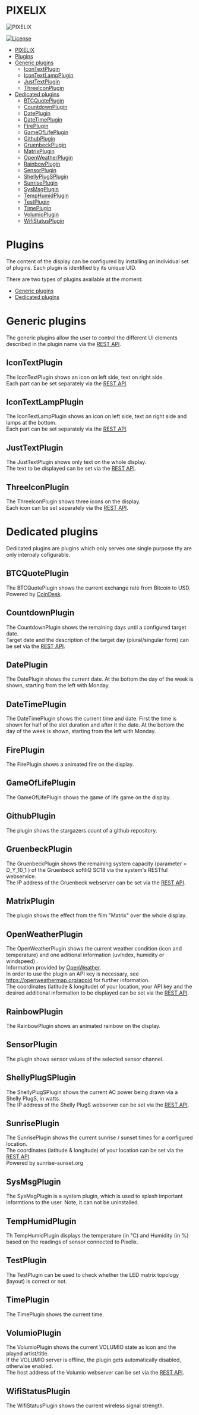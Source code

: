 # PIXELIX
![PIXELIX](./images/LogoBlack.png)

[![License](https://img.shields.io/badge/license-MIT-blue.svg)](http://choosealicense.com/licenses/mit/)

- [PIXELIX](#pixelix)
- [Plugins](#plugins)
- [Generic plugins](#generic-plugins)
  - [IconTextPlugin](#icontextplugin)
  - [IconTextLampPlugin](#icontextlampplugin)
  - [JustTextPlugin](#justtextplugin)
  - [ThreeIconPlugin](#threeiconplugin)
- [Dedicated plugins](#dedicated-plugins)
  - [BTCQuotePlugin](#btcquoteplugin)
  - [CountdownPlugin](#countdownplugin)
  - [DatePlugin](#dateplugin)
  - [DateTimePlugin](#datetimeplugin)
  - [FirePlugin](#fireplugin)
  - [GameOfLifePlugin](#gameoflifeplugin)
  - [GithubPlugin](#githubplugin)
  - [GruenbeckPlugin](#gruenbeckplugin)
  - [MatrixPlugin](#matrixplugin)
  - [OpenWeatherPlugin](#openweatherplugin)
  - [RainbowPlugin](#rainbowplugin)
  - [SensorPlugin](#sensorplugin)
  - [ShellyPlugSPlugin](#shellyplugsplugin)
  - [SunrisePlugin](#sunriseplugin)
  - [SysMsgPlugin](#sysmsgplugin)
  - [TempHumidPlugin](#temphumidplugin)
  - [TestPlugin](#testplugin)
  - [TimePlugin](#timeplugin)
  - [VolumioPlugin](#volumioplugin)
  - [WifiStatusPlugin](#wifistatusplugin)

# Plugins
The content of the display can be configured by installing an individual set of plugins.
Each plugin is identified by its unique UID.

There are two types of plugins available at the moment:
* [Generic plugins](#Generic-plugins)
* [Dedicated plugins](#Dedicated-plugins)

# Generic plugins
The generic plugins allow the user to control the different UI elements described in the plugin name via the [REST API](https://app.swaggerhub.com/apis/BlueAndi/Pixelix).

## IconTextPlugin
The IconTextPlugin shows an icon on left side, text on right side.\
Each part can be set separately via the [REST API](https://app.swaggerhub.com/apis/BlueAndi/Pixelix/1.2.0#/IconTextPlugin).

## IconTextLampPlugin
The IconTextLampPlugin shows an icon on left side, text on right side and lamps at the bottom.\
Each part can be set separately via the [REST API](https://app.swaggerhub.com/apis/BlueAndi/Pixelix/1.2.0#/IconTextLampPlugin).

## JustTextPlugin
The JustTextPlugin shows only text on the whole display.\
The text to be displayed can be set via the [REST API](https://app.swaggerhub.com/apis/BlueAndi/Pixelix/1.2.0#/JustTextPlugin).

## ThreeIconPlugin
The ThreeIconPlugin shows three icons on the display.\
Each icon can be set separately via the [REST API](https://app.swaggerhub.com/apis/BlueAndi/Pixelix/1.2.0#/ThreeIconPlugin).

# Dedicated plugins
Dedicated plugins are plugins which only serves one single purpose thy are only internaly cofigurable.

## BTCQuotePlugin
The BTCQuotePlugin shows the current exchange rate from Bitcoin to USD.\
Powered by [CoinDesk](https://www.coindesk.com/price/bitcoin).

## CountdownPlugin
The CountdownPlugin shows the remaining days until a configured target date.\
Target date and the description of the target day (plural/singular form) can be set via the [REST API](https://app.swaggerhub.com/apis/BlueAndi/Pixelix/1.2.0#/CountdownPlugin).

## DatePlugin
The DatePlugin shows the current date. At the bottom the day of the week is shown, starting from the left with Monday.

## DateTimePlugin
The DateTimePlugin shows the current time and date. First the time is shown for half of the slot duration and after it the date. At the bottom the day of the week is shown, starting from the left with Monday.

## FirePlugin
The FirePlugin shows a animated fire on the display.

## GameOfLifePlugin
The GameOfLifePlugin shows the game of life game on the display.

## GithubPlugin
The plugin shows the stargazers count of a github repository.

## GruenbeckPlugin
The GruenbeckPlugin shows the remaining system capacity (parameter = D_Y_10_1 ) of the Gruenbeck softliQ SC18 via the system's RESTful webservice.\
The IP address of the Gruenbeck webserver can be set via the [REST API](https://app.swaggerhub.com/apis/BlueAndi/Pixelix/1.2.0#/GruenbeckPlugin).

## MatrixPlugin
The plugin shows the effect from the film "Matrix" over the whole display.

## OpenWeatherPlugin
The OpenWeatherPlugin shows the current weather condition (icon and temperature) and one aditional information (uvIndex, humidity or windspeed) .\
Information provided by [OpenWeather](https://openweathermap.org/).\
In order to use the plugin an API key is necessary, see https://openweathermap.org/appid for further information.\
The coordinates (latitude & longitude) of your location, your API key and the desired additional information to be displayed can be set via the [REST API](https://app.swaggerhub.com/apis/BlueAndi/Pixelix/1.2.0#/OpenWeatherPlugin).

## RainbowPlugin
The RainbowPlugin shows an animated rainbow on the display.

## SensorPlugin
The plugin shows sensor values of the selected sensor channel.

## ShellyPlugSPlugin
The ShellyPlugSPlugin shows the current AC power being drawn via a Shelly PlugS, in watts.\
The IP address of the Shelly PlugS webserver can be set via the [REST API](https://app.swaggerhub.com/apis/BlueAndi/Pixelix/1.2.0#/ShellyPlugSPlugin).

## SunrisePlugin
The SunrisePlugin shows the current sunrise / sunset times for a configured location.\
The coordinates (latitude & longitude) of your location can be set via the [REST API](REST.md#endpoint-base-uridisplayuidplugin-uidlocation).\
Powered by sunrise-sunset.org

## SysMsgPlugin
The SysMsgPlugin is a system plugin, which is used to splash important informtions to the user. Note, it can not be uninstalled.

## TempHumidPlugin
Th TempHumidPlugin displays the temperature (in °C) and Humidity (in %) based on the readings of sensor connected to Pixelix.

## TestPlugin
The TestPlugin can be used to check whether the LED matrix topology (layout) is correct or not.

## TimePlugin
The TimePlugin shows the current time.

## VolumioPlugin
The VolumioPlugin shows the current VOLUMIO state as icon and the played artist/title.\
If the VOLUMIO server is offline, the plugin gets automatically disabled, otherwise enabled.\
The host address of the Volumio webserver can be set via the [REST API](https://app.swaggerhub.com/apis/BlueAndi/Pixelix/1.2.0#/VolumioPlugin).

## WifiStatusPlugin
The WifiStatusPlugin shows the current wireless signal strength.
